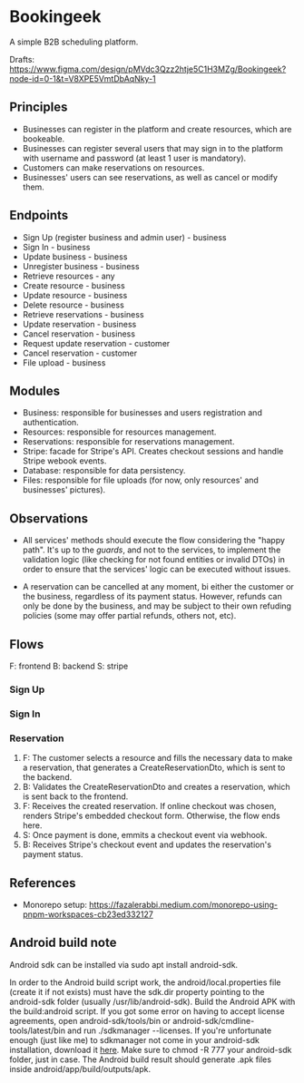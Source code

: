 # Bookingeek

A simple B2B scheduling platform.

Drafts: https://www.figma.com/design/pMVdc3Qzz2htje5C1H3MZg/Bookingeek?node-id=0-1&t=V8XPE5VmtDbAqNky-1

## Principles

- Businesses can register in the platform and create resources, which are bookeable.
- Businesses can register several users that may sign in to the platform with username and password (at least 1 user is mandatory).
- Customers can make reservations on resources.
- Businesses' users can see reservations, as well as cancel or modify them.

## Endpoints

- Sign Up (register business and admin user) - business
- Sign In - business
- Update business - business
- Unregister business - business
- Retrieve resources - any
- Create resource - business
- Update resource - business
- Delete resource - business
- Retrieve reservations - business
- Update reservation - business
- Cancel reservation - business
- Request update reservation - customer
- Cancel reservation - customer
- File upload - business

## Modules

- Business: responsible for businesses and users registration and authentication.
- Resources: responsible for resources management.
- Reservations: responsible for reservations management.
- Stripe: facade for Stripe's API. Creates checkout sessions and handle Stripe webook events.
- Database: responsible for data persistency.
- Files: responsible for file uploads (for now, only resources' and businesses' pictures).

## Observations

- All services' methods should execute the flow considering the "happy path". It's up to the _guards_, and not to the services, to implement the validation logic (like checking for not found entities or invalid DTOs) in order to ensure that the services' logic can be executed without issues.

- A reservation can be cancelled at any moment, bi either the customer or the business, regardless of its payment status. However, refunds can only be done by the business, and may be subject to their own refuding policies (some may offer partial refunds, others not, etc).

## Flows

F: frontend
B: backend
S: stripe

### Sign Up

### Sign In

### Reservation

1. F: The customer selects a resource and fills the necessary data to make a reservation, that generates a CreateReservationDto, which is sent to the backend.
2. B: Validates the CreateReservationDto and creates a reservation, which is sent back to the frontend.
3. F: Receives the created reservation. If online checkout was chosen, renders Stripe's embedded checkout form. Otherwise, the flow ends here.
4. S: Once payment is done, emmits a checkout event via webhook.
5. B: Receives Stripe's checkout event and updates the reservation's payment status.

## References

- Monorepo setup: https://fazalerabbi.medium.com/monorepo-using-pnpm-workspaces-cb23ed332127

## Android build note

Android sdk can be installed via sudo apt install android-sdk.

In order to the Android build script work, the android/local.properties file (create it if not exists) must have the sdk.dir property pointing to the android-sdk folder (usually /usr/lib/android-sdk). Build the Android APK with the build:android script. If you got some error on having to accept license agreements, open android-sdk/tools/bin or android-sdk/cmdline-tools/latest/bin and run ./sdkmanager --licenses. If you're unfortunate enough (just like me) to sdkmanager not come in your android-sdk installation, download it [here](https://developer.android.com/tools/sdkmanager). Make sure to chmod -R 777 your android-sdk folder, just in case. The Android build result should generate .apk files inside android/app/build/outputs/apk.
